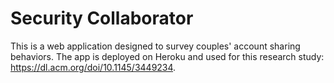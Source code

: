 # Security Collaborator
This is a web application designed to survey couples' account sharing behaviors. The app is deployed on Heroku and used for this research study: https://dl.acm.org/doi/10.1145/3449234.
